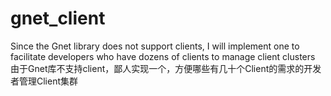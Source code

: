 # gnet_client
Since the Gnet library does not support clients, I will implement one to facilitate developers who have dozens of clients to manage client clusters  由于Gnet库不支持client，鄙人实现一个，方便哪些有几十个Client的需求的开发者管理Client集群
